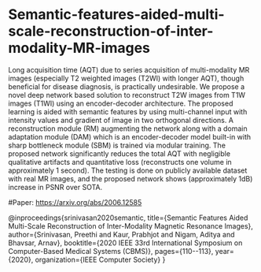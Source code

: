 # Semantic-features-aided-multi-scale-reconstruction-of-inter-modality-MR-images
Long acquisition time (AQT) due to series acquisition of multi-modality MR images (especially T2 weighted images (T2WI) with longer AQT), though beneficial for disease diagnosis, is practically undesirable. We propose a novel deep network based solution to reconstruct T2W images from T1W images (T1WI) using an encoder-decoder architecture. The proposed learning is aided with semantic features by using multi-channel input with intensity values and gradient of image in two orthogonal directions. A reconstruction module (RM) augmenting the network along with a domain adaptation module (DAM) which is an encoder-decoder model built-in with sharp bottleneck module (SBM) is trained via modular training. The proposed network significantly reduces the total AQT with negligible qualitative artifacts and quantitative loss (reconstructs one volume in approximately 1 second). The testing is done on publicly available dataset with real MR images, and the proposed network shows (approximately 1dB) increase in PSNR over SOTA. 

#Paper: https://arxiv.org/abs/2006.12585

@inproceedings{srinivasan2020semantic,
  title={Semantic Features Aided Multi-Scale Reconstruction of Inter-Modality Magnetic Resonance Images},
  author={Srinivasan, Preethi and Kaur, Prabhjot and Nigam, Aditya and Bhavsar, Arnav},
  booktitle={2020 IEEE 33rd International Symposium on Computer-Based Medical Systems (CBMS)},
  pages={110--113},
  year={2020},
  organization={IEEE Computer Society}
}
